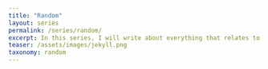 ```yaml
---
title: "Random"
layout: series
permalink: /series/random/
excerpt: In this series, I will write about everything that relates to technical blogging.
teaser: /assets/images/jekyll.png
taxonomy: random
---
```

